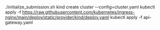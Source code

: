 ./initialize_submission.sh
kind create cluster --config=cluster.yaml
kubectl apply -f https://raw.githubusercontent.com/kubernetes/ingress-nginx/main/deploy/static/provider/kind/deploy.yaml
kubectl apply -f api-gateway.yaml 